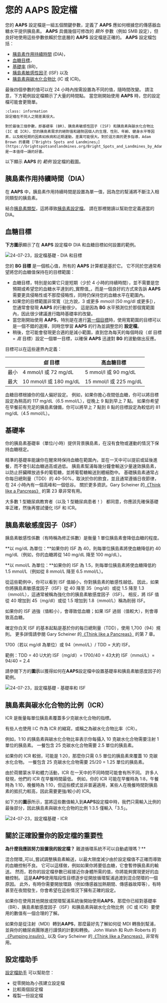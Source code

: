 # 您的 **AAPS** 設定檔

您的 **AAPS** 設定檔是一組五個關鍵參數，定義了 **AAPS** 應如何根據您的傳感器血糖水平提供胰島素。 **AAPS** 具備幾個可修改的 _額外_ 參數（例如 SMB 設定），但良好地使用這些參數依賴於您底層的 **AAPS** 設定檔是正確的。 **AAPS** 設定檔包括：

- [胰島素作用持續時間](#duration-of-insulin-action-dia) (DIA)，
- [血糖目標](#glucose-targets)，
- [基礎率](#basal-rates) (BR)，
- [胰島素敏感性因子](#insulin-sensitivity-factor-isf) (ISF) 以及
- [胰島素與碳水化合物比](#insulin-to-carb-ratio-icr) (IC 或 ICR)。

最後四個參數的值可以在 24 小時內按需設置為不同的值，隨時間改變。 請注意，下方範例設定檔顯示了大量的時間點。 當您剛開始使用 **AAPS** 時，您的設定檔可能會更簡單。

```{admonition} Your diabetes may vary
:class: information
設定檔在不同人之間差異很大。

對於最後三個參數，即基礎率 (BR)、胰島素敏感性因子 (ISF) 和胰島素與碳水化合物比 (IC 或 ICR)，您的胰島素需求的絕對值和趨勢因個人的生理、性別、年齡、健身水平等因素，以及較短期的因素如疾病和近期運動，差異可能很大。對於這方面的更多指導，Adam Brown 的書籍 [「Brights Spots and Landmines」](https://brightspotsandlandmines.org/Bright_Spots_and_Landmines_by_Adam_Brown.pdf) 是一本值得一讀的好書。

```

以下顯示 **AAPS** 的 _範例_ 設定檔的截圖。

## 胰島素作用持續時間（DIA）

在 **AAPS** 中，胰島素作用持續時間是設置為單一值，因為您的幫浦將不斷注入相同類型的胰島素。

結合[胰島素類型](../SettingUpAaps/ConfigBuilder.md#insulin)，這將導致[胰島素設定檔](../DailyLifeWithAaps/AapsScreens.md#insulin-profile)。 請在那裡閱讀以幫助您定義適當的 DIA。

## 血糖目標

**下方圖示**顯示了在 **AAPS** 設定檔中 DIA 和血糖目標如何設置的範例。

![24-07-23，設定檔基礎 - DIA 和目標](../images/f3904cc3-3d9e-497e-a3b6-3a49650053e6.png)

您的 **BG 目標** 是一個核心值，所有的 **AAPS** 計算都是基於它。 它不同於您通常希望將您的血糖值保持在的目標範圍：

- 血糖目標，特別是如果它只是短期（少於 4 小時的持續時間），並不需要是您預期或希望您的血糖水平達到的_實際值_，而是一個良好的方式來告訴 **AAPS** 需要更具侵略性或不那麼侵略性，同時仍保持您的血糖水平在範圍內。
- 如果您的目標範圍非常寬（比方說，3 或更多 mmol/l [50 mg/dl 或更多]），您通常會發現 **AAPS** 的行動很少。 這是因為 **BG** 水平預測位於那個寬範圍內，因此很少建議進行臨時基礎率的改變。
- 當您剛開始使用 **AAPS**，特別是在進行[第一個目標](../SettingUpAaps/CompletingTheObjectives.md)時，使用寬範圍的目標可以是一個不錯的選擇，同時您學習 **AAPS** 的行為並調整您的 **設定檔**。
- 稍後，您可能會發現更合適的是減小範圍，直到您為每天的每個時段（_低_ 目標 = _高_ 目標）設定一個單一目標，以確保 **AAPS** 迅速對 **BG** 的波動做出反應。

目標可以在這些邊界內定義：

|    | _低_ 目標                | 高血糖目標                 |
| -- | --------------------- | --------------------- |
| 最小 | 4 mmol/l 或 72 mg/dL   | 5 mmol/l 或 90 mg/dL   |
| 最大 | 10 mmol/l 或 180 mg/dL | 15 mmol/l 或 225 mg/dL |

血糖目標根據你的個人偏好設定。 例如，如果你擔心夜間低血糖，你可以將目標設定為稍高的 117 mg/dL（6.5 mmol/L），從晚上 9 點到早上 7 點。 如果你希望在早餐前有充足的胰島素儲備，你可以將早上 7 點到 8 點的目標設定為較低的 81 mg/dL（4.5 mmol/L）。

## 基礎率

你的胰島素基礎率（單位/小時）提供背景胰島素，在沒有食物或運動的情況下保持血糖穩定。

精準的基礎率能讓你在醒來時保持血糖在範圍內，並在一天中可以提前或延後進餐，而不會引起血糖過高或過低。 胰島素幫浦每幾分鐘會輸送少量速效胰島素，以防止肝臟釋放過多的葡萄糖，並將葡萄糖輸送到體細胞中。 基礎胰島素通常占你每日總劑量（TDD）的 40-50%，取決於你的飲食，並且通常遵循日夜節律，在 24 小時內有一個高峰和一個低谷。 關於更多資訊，Gary Scheiner 的[《Think like a Pancreas》](https://amzn.eu/d/iVU0RGe) 的第 23 章非常有用。

大多數 1 型糖尿病教育者（以及 1 型糖尿病患者！） 都同意，你應該先確保基礎率正確，然後再嘗試優化 ISF 和 ICR。

## 胰島素敏感度因子（ISF）

胰島素敏感性係數（有時稱為修正係數）是衡量 1 單位胰島素會降低血糖的程度。

\*\*以 mg/dL 為單位：\*\*如果你的 ISF 為 40，則每單位胰島素將使血糖降低約 40 mg/dL（例如，你的血糖將從 140 mg/dL 降至 100 mg/dL）。

\*\*以 mmol/L 為單位：\*\*如果你的 ISF 為 1.5，則每單位胰島素將使血糖降低約 1.5 mmol/L（例如從 8 mmol/L 降至 6.5 mmol/L）。

從這些範例中，你可以看到 ISF 值越小，你對胰島素的敏感性越低。 因此，如果你將胰島素敏感度因子（ISF）從 40 降至 35（mg/dl）或從 1.5 降至 1.3（mmol/L），這通常被稱為強化你的胰島素敏感度因子（ISF）。 相反，將 ISF 值從 40 增加到 45（mg/dl）或從 1.5 增加到 1.8（mmol/L）稱為削弱 ISF。

如果你的 ISF 過強（值較小），會導致低血糖；如果 ISF 過弱（值較大），則會導致高血糖。

確定你白天 ISF 的基本起點是基於你的每日總劑量（TDD），使用 1,700（94）規則。 更多詳情請參閱 Gary Scheiner 的[《Think like a Pancreas》](https://amzn.eu/d/iVU0RGe) 的第 7 章。

1700（若以 mg/dl 為單位）或 94（mmol/L）/ TDD = 大約 ISF。

範例：TDD = 40 U大約 ISF（mg/dl）= 1700/40 = 43大約 ISF（mmol/L）= 94/40 = 2.4

請參閱下方的**圖示**以獲得如何在**AAPS**設定檔中設置基礎率和胰島素敏感度因子的範例。

![24-07-23，設定檔基礎 - 基礎率和 ISF](../images/55c8ed24-e24e-4caa-9c17-294fa93cb84a.png)

## 胰島素與碳水化合物的比例（ICR）

ICR 是衡量每單位胰島素覆蓋多少克碳水化合物的指標。

有些人也使用 I:C 作為 ICR 的縮寫，或稱之為碳水化合物比率（CR）。

例如，1:10 的胰島素與碳水化合物比率表示你每攝入 10 克碳水化合物需要注射 1 單位的胰島素。 一餐包含 25 克碳水化合物需要 2.5 單位的胰島素。

如果你的 ICR 較弱，可能是 1:20，那麼你只需 0.5 單位的胰島素來覆蓋 10 克碳水化合物。 一餐包含 25 克碳水化合物需要 25/20 = 1.25 單位的胰島素。

由於荷爾蒙水平和體力活動，ICR 在一天中的不同時間可能會有所不同。 許多人發現，他們的 ICR 在早餐時間最低。 例如，你的 ICR 可能在早餐時為 1:8，午餐時為 1:10，晚餐時為 1:10，但這些模式並非普遍適用，某些人在晚餐時間對胰島素的抵抗力較高，因此需要更強/較小的 ICR。

如下方的**圖示**所示，當將這些數值輸入到**AAPS**設定檔中時，我們只需輸入比例的最後部分，因此胰島素與碳水化合物的比例 1:3.5 僅輸入「3.5」。

![24-07-23，設定檔基礎 - ICR](../images/7741eefb-cae5-45c5-a9e5-8eae5ead3f48.png)

## 關於正確設置你的設定檔的重要性

**為什麼我應該努力設置我的設定檔？** 難道循環系統不可以自動處理嗎？\*\*

混合閉環_可以_嘗試調整胰島素輸送，以最大限度減少由於設定檔值不正確而導致的血糖控制不良。 它可以這樣做，例如如果你將要低血糖，它會暫停胰島素的輸送。 然而，若你的設定檔參數已經接近你身體所需的值，你將能夠實現更好的血糖控制。 這是**AAPS**使用階段性目標逐步從開放循環幫浦過渡到混合閉環的一個原因。 此外，有時你需要開放環路（例如傳感器加熱期間、傳感器故障等），有時甚至在夜間發生，你會希望在這些情況下擁有正確的設定。

如果你在使用其他開放或閉環幫浦系統後開始使用**AAPS**，那麼你已經對基礎率（BR）、胰島素敏感度因子（ISF）和胰島素與碳水化合物比例（IC 或 ICR）要使用的數值有一個合理的了解。

如果你是從注射（MDI）轉到**AAPS**，那麼最好先了解如何從 MDI 轉換到幫浦，並與你的糖尿病團隊進行謹慎的計劃和轉換。 John Walsh 和 Ruth Roberts 的[《Pumping insulin》](https://amzn.eu/d/iaCsFa2) 以及 Gary Scheiner 的[《Think like a Pancreas》](https://amzn.eu/d/iVU0RGe) 非常有用。

## 設定檔助手

[設定檔助手](../SettingUpAaps/ProfileHelper.md) 可以幫助您：

- 從零開始為小孩建立設定檔
- 比較兩個設定檔
- 複製一份設定檔
